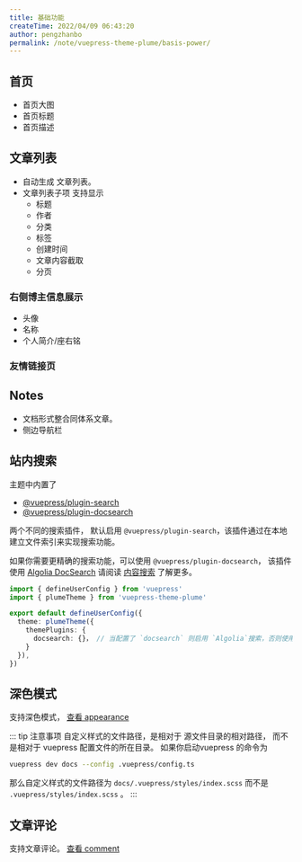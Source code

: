 ```yaml
---
title: 基础功能
createTime: 2022/04/09 06:43:20
author: pengzhanbo
permalink: /note/vuepress-theme-plume/basis-power/
---
```


## 首页

- 首页大图
- 首页标题
- 首页描述

## 文章列表

- 自动生成 文章列表。
- 文章列表子项 支持显示
  - 标题
  - 作者
  - 分类
  - 标签
  - 创建时间
  - 文章内容截取
  - 分页

### 右侧博主信息展示
- 头像
- 名称
- 个人简介/座右铭

### 友情链接页

## Notes

- 文档形式整合同体系文章。
- 侧边导航栏


## 站内搜索

主题中内置了
- [@vuepress/plugin-search](https://v2.vuepress.vuejs.org/zh/reference/plugin/search.html)
- [@vuepress/plugin-docsearch](https://v2.vuepress.vuejs.org/zh/reference/plugin/docsearch.html) 

两个不同的搜索插件， 默认启用 `@vuepress/plugin-search`，该插件通过在本地建立文件索引来实现搜索功能。

如果你需要更精确的搜索功能，可以使用 `@vuepress/plugin-docsearch`， 该插件使用 [Algolia DocSearch](https://docsearch.algolia.com/) 请阅读 [内容搜索](./内容搜索.md#algolia-docsearch) 了解更多。

```ts
import { defineUserConfig } from 'vuepress'
import { plumeTheme } from 'vuepress-theme-plume'

export default defineUserConfig({
  theme: plumeTheme({
    themePlugins: {
      docsearch: {}， // 当配置了 `docsearch` 则启用 `Algolia`搜索，否则使用本地搜索。
    }
  }),
})
```

## 深色模式

支持深色模式， [查看 appearance](/note/vuepress-theme-plume/theme-config/#appearance)


::: tip 注意事项
自定义样式的文件路径，是相对于 源文件目录的相对路径， 而不是相对于 vuepress 配置文件的所在目录。
如果你启动vuepress 的命令为
```sh
vuepress dev docs --config .vuepress/config.ts
```
那么自定义样式的文件路径为 `docs/.vuepress/styles/index.scss` 
而不是 `.vuepress/styles/index.scss` 。
:::

## 文章评论

支持文章评论。 [查看 comment](/note/vuepress-theme-plume/plugins-config/#comment)
